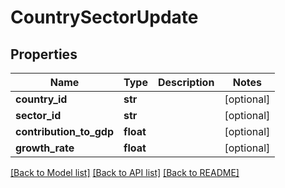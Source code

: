 # CountrySectorUpdate

## Properties
Name | Type | Description | Notes
------------ | ------------- | ------------- | -------------
**country_id** | **str** |  | [optional] 
**sector_id** | **str** |  | [optional] 
**contribution_to_gdp** | **float** |  | [optional] 
**growth_rate** | **float** |  | [optional] 

[[Back to Model list]](../README.md#documentation-for-models) [[Back to API list]](../README.md#documentation-for-api-endpoints) [[Back to README]](../README.md)


